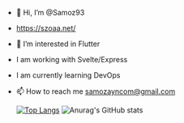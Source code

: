- 👋 Hi, I’m @Samoz93
- https://szoaa.net/
- 👀 I’m interested in Flutter
- I am working with Svelte/Express
- I am currently learning DevOps
- 📫 How to reach me samozayncom@gmail.com


  [![Top Langs](https://github-readme-stats.vercel.app/api/top-langs/?username=Samoz93&langs_count=10&theme=radical)](https://github.com/anuraghazra/github-readme-stats)
  ![Anurag's GitHub stats](https://github-readme-stats.vercel.app/api?username=Samoz93&count_private=true&theme=radical)
<!---
Samoz93/Samoz93 is a ✨ special ✨ repository because its `README.md` (this file) appears on your GitHub profile.
You can click the Preview link to take a look at your changes.
--->
